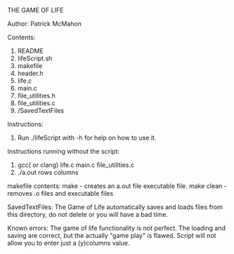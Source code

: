 THE GAME OF LIFE

Author: Patrick McMahon

Contents:
1. README
2. lifeScript.sh
3. makefile
4. header.h
5. life.c
6. main.c
7. file_utilities.h
8. file_utilities.c
9. /SavedTextFiles

Instructions:
1. Run ./lifeScript with -h for help on how to use it.

Instructions running without the script:
1. gcc( or clang) life.c main.c file_utilities.c
2. ./a.out rows columns

makefile contents:
make - creates an a.out file executable file.
make clean - removes .o files and executable files

SavedTextFiles:
The Game of Life automatically saves and loads files from this directory, do not delete or you will have a bad time.

Known errors:
The game of life functionality is not perfect. The loading and saving are correct, but the actually "game play" is flawed.
Script will not allow you to enter just a (y)columns value.
